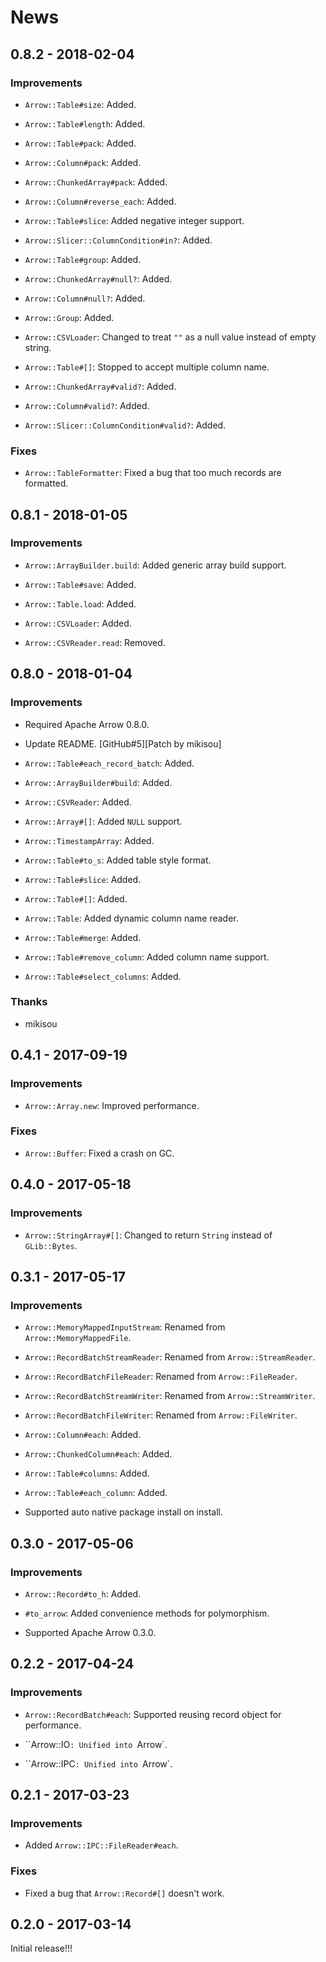 # News

## 0.8.2 - 2018-02-04

### Improvements

  * `Arrow::Table#size`: Added.

  * `Arrow::Table#length`: Added.

  * `Arrow::Table#pack`: Added.

  * `Arrow::Column#pack`: Added.

  * `Arrow::ChunkedArray#pack`: Added.

  * `Arrow::Column#reverse_each`: Added.

  * `Arrow::Table#slice`: Added negative integer support.

  * `Arrow::Slicer::ColumnCondition#in?`: Added.

  * `Arrow::Table#group`: Added.

  * `Arrow::ChunkedArray#null?`: Added.

  * `Arrow::Column#null?`: Added.

  * `Arrow::Group`: Added.

  * `Arrow::CSVLoader`: Changed to treat `""` as a null value instead
    of empty string.

  * `Arrow::Table#[]`: Stopped to accept multiple column name.

  * `Arrow::ChunkedArray#valid?`: Added.

  * `Arrow::Column#valid?`: Added.

  * `Arrow::Slicer::ColumnCondition#valid?`: Added.

### Fixes

  * `Arrow::TableFormatter`: Fixed a bug that too much records are
    formatted.

## 0.8.1 - 2018-01-05

### Improvements

  * `Arrow::ArrayBuilder.build`: Added generic array build support.

  * `Arrow::Table#save`: Added.

  * `Arrow::Table.load`: Added.

  * `Arrow::CSVLoader`: Added.

  * `Arrow::CSVReader.read`: Removed.

## 0.8.0 - 2018-01-04

### Improvements

  * Required Apache Arrow 0.8.0.

  * Update README. [GitHub#5][Patch by mikisou]

  * `Arrow::Table#each_record_batch`: Added.

  * `Arrow::ArrayBuilder#build`: Added.

  * `Arrow::CSVReader`: Added.

  * `Arrow::Array#[]`: Added `NULL` support.

  * `Arrow::TimestampArray`: Added.

  * `Arrow::Table#to_s`: Added table style format.

  * `Arrow::Table#slice`: Added.

  * `Arrow::Table#[]`: Added.

  * `Arrow::Table`: Added dynamic column name reader.

  * `Arrow::Table#merge`: Added.

  * `Arrow::Table#remove_column`: Added column name support.

  * `Arrow::Table#select_columns`: Added.

### Thanks

  * mikisou

## 0.4.1 - 2017-09-19

### Improvements

  * `Arrow::Array.new`: Improved performance.

### Fixes

  * `Arrow::Buffer`: Fixed a crash on GC.

## 0.4.0 - 2017-05-18

### Improvements

  * `Arrow::StringArray#[]`: Changed to return `String` instead of
    `GLib::Bytes`.

## 0.3.1 - 2017-05-17

### Improvements

  * `Arrow::MemoryMappedInputStream`: Renamed from
    `Arrow::MemoryMappedFile`.

  * `Arrow::RecordBatchStreamReader`: Renamed from
    `Arrow::StreamReader`.

  * `Arrow::RecordBatchFileReader`: Renamed from
    `Arrow::FileReader`.

  * `Arrow::RecordBatchStreamWriter`: Renamed from
    `Arrow::StreamWriter`.

  * `Arrow::RecordBatchFileWriter`: Renamed from
    `Arrow::FileWriter`.

  * `Arrow::Column#each`: Added.

  * `Arrow::ChunkedColumn#each`: Added.

  * `Arrow::Table#columns`: Added.

  * `Arrow::Table#each_column`: Added.

  * Supported auto native package install on install.

## 0.3.0 - 2017-05-06

### Improvements

  * `Arrow::Record#to_h`: Added.

  * `#to_arrow`: Added convenience methods for polymorphism.

  * Supported Apache Arrow 0.3.0.

## 0.2.2 - 2017-04-24

### Improvements

  * `Arrow::RecordBatch#each`: Supported reusing record object for
    performance.

  * ``Arrow::IO`: Unified into `Arrow`.

  * ``Arrow::IPC`: Unified into `Arrow`.

## 0.2.1 - 2017-03-23

### Improvements

  * Added `Arrow::IPC::FileReader#each`.

### Fixes

  * Fixed a bug that `Arrow::Record#[]` doesn't work.

## 0.2.0 - 2017-03-14

Initial release!!!
